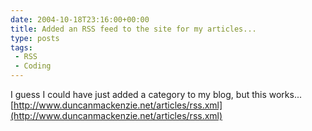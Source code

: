```yaml
---
date: 2004-10-18T23:16:00+00:00
title: Added an RSS feed to the site for my articles...
type: posts
tags:
 - RSS
 - Coding
---
```

I guess I could have just added a category to my blog, but this works... [http://www.duncanmackenzie.net/articles/rss.xml](http://www.duncanmackenzie.net/articles/rss.xml)
